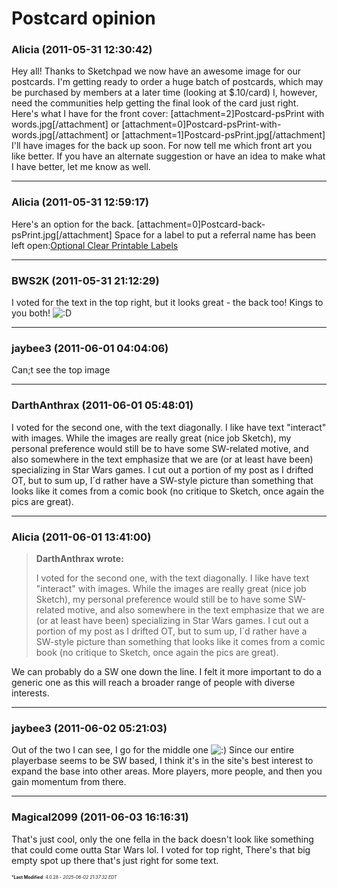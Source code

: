 # Postcard opinion

### **Alicia** (2011-05-31 12:30:42)

Hey all! Thanks to Sketchpad we now have an awesome image for our postcards. I'm getting ready to order a huge batch of postcards, which may be purchased by members at a later time (looking at $.10/card)
I, however, need the communities help getting the final look of the card just right.
Here's what I have for the front cover:
[attachment=2]<!-- ia2 -->Postcard-psPrint with words.jpg<!-- ia2 -->[/attachment]
or
[attachment=0]<!-- ia0 -->Postcard-psPrint-with-words.jpg<!-- ia0 -->[/attachment]
or
[attachment=1]<!-- ia1 -->Postcard-psPrint.jpg<!-- ia1 -->[/attachment]
I'll have images for the back up soon. For now tell me which front art you like better.
If you have an alternate suggestion or have an idea to make what I have better, let me know as well.

---

### **Alicia** (2011-05-31 12:59:17)

Here's an option for the back.
[attachment=0]<!-- ia0 -->Postcard-back-psPrint.jpg<!-- ia0 -->[/attachment]
Space for a label to put a referral name has been left open:[Optional Clear Printable Labels](http://www.amazon.com/Avery-Return-Address-Labels-Printers/dp/B002NEGTCO/ref=sr_1_5?ie=UTF8&qid=1306860702&sr=8-5 "http://www.amazon.com/Avery-Return-Address-Labels-Printers/dp/B002NEGTCO/ref=sr_1_5?ie=UTF8&qid=1306860702&sr=8-5")

---

### **BWS2K** (2011-05-31 21:12:29)

I voted for the text in the top right, but it looks great - the back too! Kings to you both! <!-- s:D -->![:D](https://i.ibb.co/MDcFvFDD/icon-e-biggrin.gif)<!-- s:D -->

---

### **jaybee3** (2011-06-01 04:04:06)

Can;t see the top image

---

### **DarthAnthrax** (2011-06-01 05:48:01)

I voted for the second one, with the text diagonally. I like have text "interact" with images.
While the images are really great (nice job Sketch), my personal preference would still be to have some SW-related motive, and also somewhere in the text emphasize that we are (or at least have been) specializing in Star Wars games. I cut out a portion of my post as I drifted OT, but to sum up, I´d rather have a SW-style picture than something that looks like it comes from a comic book (no critique to Sketch, once again the pics are great).

---

### **Alicia** (2011-06-01 13:41:00)

> **DarthAnthrax wrote:**
>
> I voted for the second one, with the text diagonally. I like have text &quot;interact&quot; with images.
> While the images are really great (nice job Sketch), my personal preference would still be to have some SW-related motive, and also somewhere in the text emphasize that we are (or at least have been) specializing in Star Wars games. I cut out a portion of my post as I drifted OT, but to sum up, I´d rather have a SW-style picture than something that looks like it comes from a comic book (no critique to Sketch, once again the pics are great).

We can probably do a SW one down the line. I felt it more important to do a generic one as this will reach a broader range of people with diverse interests.

---

### **jaybee3** (2011-06-02 05:21:03)

Out of the two I can see, I go for the middle one <!-- s:) -->![:)](https://i.ibb.co/8LPNcWCM/icon-e-smile.gif)<!-- s:) -->
Since our entire playerbase seems to be SW based, I think it's in the site's best interest to expand the base into other areas. More players, more people, and then you gain momentum from there.

---

### **Magical2099** (2011-06-03 16:16:31)

That's just cool, only the one fella in the back doesn't look like something that could come outta Star Wars lol. I voted for top right, There's that big empty spot up there that's just right for some text.



<span style="font-size: 0.5em;">***Last Modified**: 4.0.28 - *2025-06-02 21:37:32 EDT*</span>